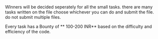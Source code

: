 WInners will be decided seperately for all the small tasks.
there are many tasks written on the file choose whichever you can do and submit the file. 
do not submit multiple files. 

Every task has a Bounty of ** 100-200 INR** based on the difficulty and efficiency of the code. 
